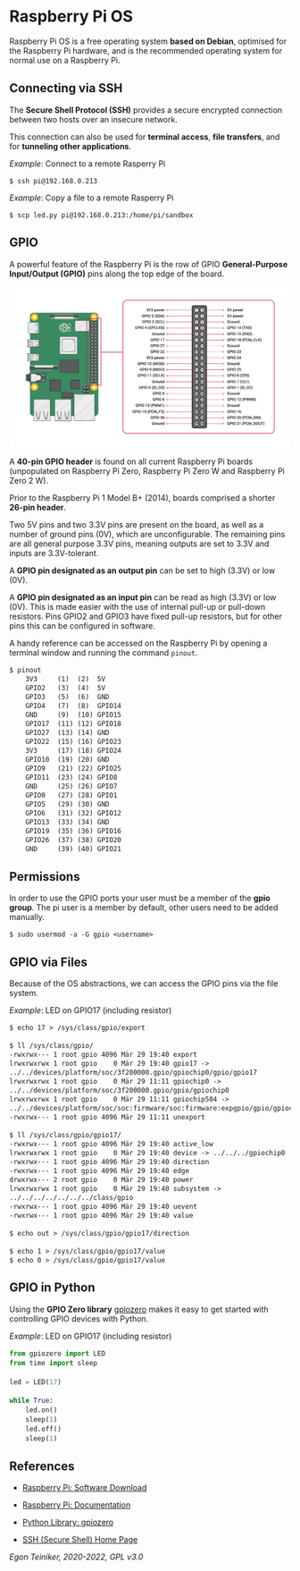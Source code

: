 # Raspberry Pi OS

Raspberry Pi OS is a free operating system **based on Debian**, optimised for the Raspberry Pi hardware, 
and is the recommended operating system for normal use on a Raspberry Pi.

## Connecting via SSH

The **Secure Shell Protocol (SSH)** provides a secure encrypted connection between two 
hosts over an insecure network. 

This connection can also be used for **terminal access**, **file transfers**, and for **tunneling other applications**. 

_Example_: Connect to a remote Rasperry Pi 
```
$ ssh pi@192.168.0.213
```

_Example_: Copy a file to a remote Rasperry Pi 
```
$ scp led.py pi@192.168.0.213:/home/pi/sandbox
```

## GPIO
A powerful feature of the Raspberry Pi is the row of GPIO **General-Purpose Input/Output (GPIO)** pins along the top edge of the board. 

![GPIO Pinout](GPIO-Pinout-Diagram.png)

A **40-pin GPIO header** is found on all current Raspberry Pi boards (unpopulated on Raspberry Pi Zero, Raspberry Pi Zero W and Raspberry Pi Zero 2 W). 

Prior to the Raspberry Pi 1 Model B+ (2014), boards comprised a shorter **26-pin header**.

Two 5V pins and two 3.3V pins are present on the board, as well as a number of ground pins (0V), which are unconfigurable. The remaining pins are all general purpose 3.3V pins, meaning outputs are set to 3.3V and inputs are 3.3V-tolerant.

A **GPIO pin designated as an output pin** can be set to high (3.3V) or low (0V).

A **GPIO pin designated as an input pin** can be read as high (3.3V) or low (0V). This is made easier with the use of internal pull-up or pull-down resistors. Pins GPIO2 and GPIO3 have fixed pull-up resistors, but for other pins this can be configured in software.

A handy reference can be accessed on the Raspberry Pi by opening a terminal window and running the command `pinout`.
```
$ pinout 
    3V3     (1)  (2)  5V    
    GPIO2   (3)  (4)  5V    
    GPIO3   (5)  (6)  GND   
    GPIO4   (7)  (8)  GPIO14
    GND     (9)  (10) GPIO15
    GPIO17  (11) (12) GPIO18
    GPIO27  (13) (14) GND   
    GPIO22  (15) (16) GPIO23
    3V3     (17) (18) GPIO24
    GPIO10  (19) (20) GND   
    GPIO9   (21) (22) GPIO25
    GPIO11  (23) (24) GPIO8 
    GND     (25) (26) GPIO7 
    GPIO0   (27) (28) GPIO1 
    GPIO5   (29) (30) GND   
    GPIO6   (31) (32) GPIO12
    GPIO13  (33) (34) GND   
    GPIO19  (35) (36) GPIO16
    GPIO26  (37) (38) GPIO20
    GND     (39) (40) GPIO21
```

## Permissions

In order to use the GPIO ports your user must be a member of the **gpio group**. 
The pi user is a member by default, other users need to be added manually.

```
$ sudo usermod -a -G gpio <username>
```


## GPIO via Files

Because of the OS abstractions, we can access the GPIO pins via the file system.

_Example_: LED on GPIO17 (including resistor)
```
$ echo 17 > /sys/class/gpio/export 

$ ll /sys/class/gpio/
-rwxrwx--- 1 root gpio 4096 Mär 29 19:40 export
lrwxrwxrwx 1 root gpio    0 Mär 29 19:40 gpio17 -> ../../devices/platform/soc/3f200000.gpio/gpiochip0/gpio/gpio17
lrwxrwxrwx 1 root gpio    0 Mär 29 11:11 gpiochip0 -> ../../devices/platform/soc/3f200000.gpio/gpio/gpiochip0
lrwxrwxrwx 1 root gpio    0 Mär 29 11:11 gpiochip504 -> ../../devices/platform/soc/soc:firmware/soc:firmware:expgpio/gpio/gpiochip504
-rwxrwx--- 1 root gpio 4096 Mär 29 11:11 unexport

$ ll /sys/class/gpio/gpio17/
-rwxrwx--- 1 root gpio 4096 Mär 29 19:40 active_low
lrwxrwxrwx 1 root gpio    0 Mär 29 19:40 device -> ../../../gpiochip0
-rwxrwx--- 1 root gpio 4096 Mär 29 19:40 direction
-rwxrwx--- 1 root gpio 4096 Mär 29 19:40 edge
drwxrwx--- 2 root gpio    0 Mär 29 19:40 power
lrwxrwxrwx 1 root gpio    0 Mär 29 19:40 subsystem -> ../../../../../../../class/gpio
-rwxrwx--- 1 root gpio 4096 Mär 29 19:40 uevent
-rwxrwx--- 1 root gpio 4096 Mär 29 19:40 value

$ echo out > /sys/class/gpio/gpio17/direction 

$ echo 1 > /sys/class/gpio/gpio17/value 
$ echo 0 > /sys/class/gpio/gpio17/value 
```

## GPIO in Python

Using the **GPIO Zero library** [gpiozero](https://gpiozero.readthedocs.io/en/stable/)
makes it easy to get started with controlling GPIO devices with Python.

_Example_: LED on GPIO17 (including resistor)
```Python
from gpiozero import LED
from time import sleep

led = LED(17)

while True:
	led.on()
	sleep(1)
	led.off()
	sleep(1)
```

## References

* [Raspberry Pi: Software Download](https://www.raspberrypi.com/software/)  
* [Raspberry Pi: Documentation](https://www.raspberrypi.com/documentation/computers)  

* [Python Library: gpiozero](https://gpiozero.readthedocs.io/en/stable/)

* [SSH (Secure Shell) Home Page](https://www.ssh.com/academy/ssh)
			

*Egon Teiniker, 2020-2022, GPL v3.0*    
